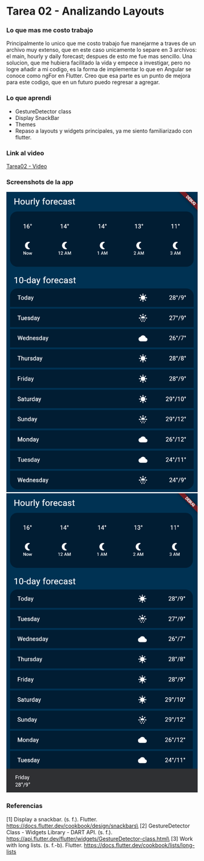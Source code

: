 # Tarea 02 - Analizando Layouts

### Lo que mas me costo trabajo

Principalmente lo unico que me costo trabajo fue manejarme a traves de un archivo muy extenso, que en este caso unicamente lo separe en 3 archivos: el main, hourly y daily forecast; despues de esto me fue mas sencillo. Una solucion, que me hubiera facilitado la vida y empece a investigar, pero no logre añadir a mi codigo, es la forma de implementar lo que en Angular se conoce como ngFor en Flutter. Creo que esa parte es un punto de mejora para este codigo, que en un futuro puedo regresar a agregar.

### Lo que aprendi

- GestureDetector class
- Display SnackBar
- Themes
- Repaso a layouts y widgets principales, ya me siento familiarizado con flutter.

### Link al video

[Tarea02 - Video](https://youtube.com/shorts/YBJgu9K60_4?feature=share)

### Screenshots de la app

![Screenshot01](<./screenshots/Screenshot 2024-02-06 211117.png>)
![Screenshot02](<./screenshots/Screenshot 2024-02-06 211132.png>)

### Referencias
[1] Display a snackbar. (s. f.). Flutter. https://docs.flutter.dev/cookbook/design/snackbars\
[2] GestureDetector Class - Widgets Library - DART API. (s. f.). https://api.flutter.dev/flutter/widgets/GestureDetector-class.html\
[3] Work with long lists. (s. f.-b). Flutter. https://docs.flutter.dev/cookbook/lists/long-lists
